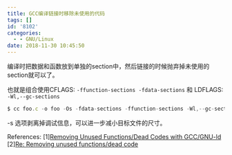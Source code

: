 ```yaml
---
title: GCC编译链接时移除未使用的代码
tags: []
id: '8102'
categories:
  - - GNU/Linux
date: 2018-11-30 10:45:50
---
```



<!-- more -->
编译时把数据和函数放到单独的section中，然后链接的时候抛弃掉未使用的section就可以了。

也就是组合使用CFLAGS: `-ffunction-sections -fdata-sections` 和 LDFLAGS: `-Wl,--gc-sections`
```js
$ cc foo.c -o foo -Os -fdata-sections -ffunction-sections -Wl,--gc-sections -s
```

-s 选项剥离掉调试信息，可以进一步减小目标文件的尺寸。

References:
\[1\][Removing Unused Functions/Dead Codes with GCC/GNU-ld](https://embeddedfreak.wordpress.com/2009/02/10/removing-unused-functionsdead-codes-with-gccgnu-ld/)
\[2\][Re: Removing unused functions/dead code](http://gcc.gnu.org/ml/gcc-help/2003-08/msg00128.html)